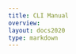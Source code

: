 ```yaml
---
title: CLI Manual 
overview: 
layout: docs2020
type: markdown
---
```


<div id="cli-content">

</div>

<script src='https://cdnjs.cloudflare.com/ajax/libs/showdown/1.9.1/showdown.min.js'></script>
<script>
    
$(document).ready(function() {
    $.get("https://raw.githubusercontent.com/slateci/slate-client-server/master/resources/docs/client_manual.md", function(data) {
            var converter = new showdown.Converter({ghCompatibleHeaderId: true}),
            html = converter.makeHtml(data);
            console.log(html);
            html = html.replace(/<h1.+<\/h1>/, "");
            $("#cli-content").html(html);
            /* Rerun Prism syntax highlighting on the current page */
            Prism.highlightAll();
    });
});
</script>